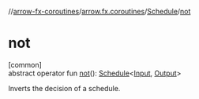 //[arrow-fx-coroutines](../../../index.md)/[arrow.fx.coroutines](../index.md)/[Schedule](index.md)/[not](not.md)

# not

[common]\
abstract operator fun [not](not.md)(): [Schedule](index.md)&lt;[Input](index.md), [Output](index.md)&gt;

Inverts the decision of a schedule.
